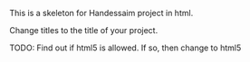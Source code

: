 This is a skeleton for Handessaim project in html.

Change titles to the title of your project.

TODO:
	Find out if html5 is allowed. If so, then change to html5